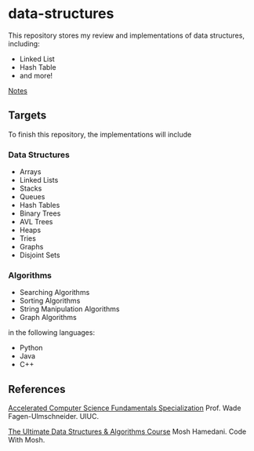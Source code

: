 
# data-structures

This repository stores my review and implementations of data structures, including:

- Linked List
- Hash Table
- and more!

[Notes](https://htmlpreview.github.io/?https://github.com/derekl-beep/data-structures/blob/master/notes-data-structure.html)

## Targets

To finish this repository, the implementations will include

### Data Structures

- Arrays
- Linked Lists
- Stacks
- Queues
- Hash Tables
- Binary Trees
- AVL Trees
- Heaps
- Tries
- Graphs
- Disjoint Sets

### Algorithms

- Searching Algorithms
- Sorting Algorithms
- String Manipulation Algorithms
- Graph Algorithms

in the following languages:

- Python
- Java
- C++

## References

[Accelerated Computer Science Fundamentals Specialization](https://www.coursera.org/specializations/cs-fundamentals)
Prof. Wade Fagen-Ulmschneider. UIUC.

[The Ultimate Data Structures & Algorithms Course](https://codewithmosh.com/p/data-structures-algorithms)
Mosh Hamedani. Code With Mosh.

<!--stackedit_data:
eyJoaXN0b3J5IjpbMTk2ODUwNDQwOCwtODEyMTI4ODM4LC0xMD
I0NjA4Mzc3XX0=
-->